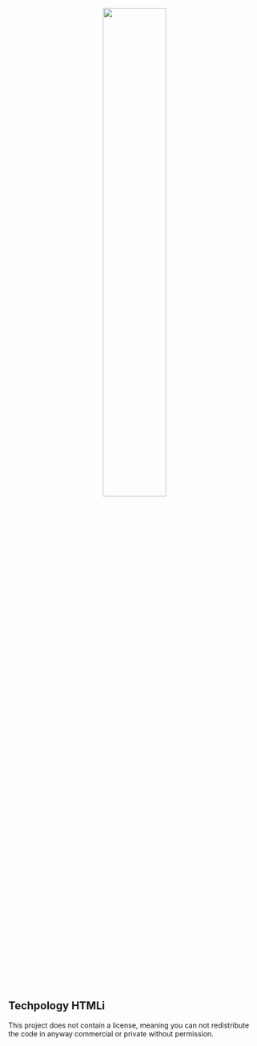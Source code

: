 <p align="center">
  <img width="50%" height="auto" src="https://user-images.githubusercontent.com/44705253/151079135-24393d7d-3a4c-43aa-9a0a-15bc1803d4b8.png">
</p>

<h2>Techpology HTMLi</h2>

<p>
  This project does not contain a license, meaning you can not redistribute the code in anyway commercial or private without permission.
  
</p>
